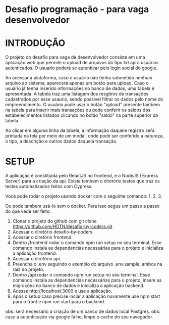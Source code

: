# Desafio programação - para vaga desenvolvedor

# INTRODUÇÃO

O projeto do desafio para vaga de desenvolvedor consiste em uma aplicação web que permite o upload de arquivos do tipo txt apra usuarios autenticados. O usuario poderá se autenticar pelo login social do google.

Ao acessar a plataforma, caso o usuário não tenha submetido nenhum arquivo ao sistema, aparecerá apenas um botão para upload. Caso o usuário já tenha inserido informações no banco de dados, uma tabela é apresentada. A tabela traz uma listagem dos resgitros de transações cadastrados por esse usaurio, sendo possivel filtrar os dados pelo nome do empreendimento. O usuário pode usar o botão "upload" presente tambem na tabela para inserir mais transações ou pode conferir os saldos dos estabelecimentos listados clicando no botão "saldo" na parte superior da tabela.

Ao clicar em alguma linha da tabela, a informação daquele registro seŕa printada na tela por meio de um modal, onde pode ser conferido a natureza, o tipo, a descrição e outros dados daquela transação.

# SETUP

A aplicação é constituida pelo ReactJS no frontend, e o NodeJS (Express Server) para a criação da api. Existe tambem o diretório testes que traz os testes automatizados feitos com Cypress.

Você pode rodar o projeto usando docker com o seguinte comando:
1. 
2. 
3. 

Ou pode tambem usá-lo sem o docker. Para isso segue um passo a passo do que vede ser feito:

1. Clonar o projeto do github com git clone https://github.com/HDTN/desafio-by-coders.git
2. Acessar o diretório desafio-by-coders.
3. Acessar o diretório frontend.
4. Dentro /frontend rodar o comando npm run setup no seu terminal. Esse comando instala as dependencias necessárias para o projeto e inicializa a aplicação frontend.
5. Acessar o diretório api.
6. Preencha o .env seguindo o exemplo do arquivo .env.sample, ambos na raiz do projeto.
7. Dentro /api rodar o comando npm run setup no seu terminal. Esse comando instala as dependencias necessárias para o projeto, insere as migrações no banco de dados e inicializa a aplicação backend.
8. Acesse http://localhost:3000 e use a aplicação.
9. Após o setup caso precise inciar a aplicação novamente use npm start para o front e npm run start para o backend.

obs: será necessario a criação de um banco de dados local Postgres.
obs: caso a autenticação via google falhe, limpe o cache do seu navegador.
